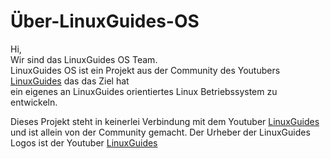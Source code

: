 # Über-LinuxGuides-OS

Hi,  
Wir sind das LinuxGuides OS Team.  
LinuxGuides OS ist ein Projekt aus der Community des Youtubers [LinuxGuides](https://www.youtube.com/linuxguides) das das Ziel hat  
ein eigenes an LinuxGuides orientiertes Linux Betriebssystem zu entwickeln.  
  
  
  
Dieses Projekt steht in keinerlei Verbindung mit dem Youtuber [LinuxGuides](https://www.youtube.com/linuxguides) und ist allein von der Community gemacht.
Der Urheber der LinuxGuides Logos ist der Youtuber [LinuxGuides](https://www.youtube.com/linuxguides)
